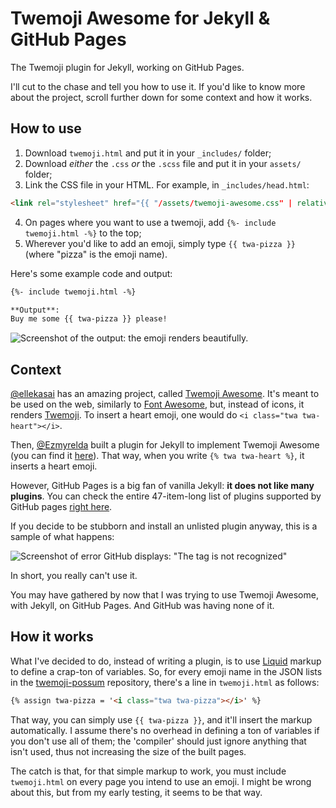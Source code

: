 # Twemoji Awesome for Jekyll & GitHub Pages

The Twemoji plugin for Jekyll, working on GitHub Pages.

I'll cut to the chase and tell you how to use it. If you'd like
to know more about the project, scroll further down for some
context and how it works.


## How to use

1. Download `twemoji.html` and put it in your `_includes/` folder;
2. Download *either* the `.css` *or* the `.scss` file and put it in your `assets/` folder;
3. Link the CSS file in your HTML. For example, in `_includes/head.html`:
```html
<link rel="stylesheet" href="{{ "/assets/twemoji-awesome.css" | relative_url }}">
```
4. On pages where you want to use a twemoji, add `{%- include twemoji.html -%}` to the top;
5. Wherever you'd like to add an emoji, simply type `{{ twa-pizza }}` (where "pizza" is the emoji name).

Here's some example code and output:

```markdown
{%- include twemoji.html -%}

**Output**:
Buy me some {{ twa-pizza }} please!
```

![Screenshot of the output: the emoji renders beautifully.](https://i.imgur.com/VTXDUdn.png)


## Context

[@ellekasai](https://github.com/ellekasai) has an amazing project,
called [Twemoji Awesome](https://github.com/ellekasai/twemoji-awesome).
It's meant to be used on the web, similarly to [Font Awesome](https://fontawesome.com/),
but, instead of icons, it renders [Twemoji](https://twemoji.twitter.com).
To insert a heart emoji, one would do `<i class="twa twa-heart"></i>`.

Then, [@Ezmyrelda](https://github.com/Ezmyrelda) built a plugin for Jekyll
to implement Twemoji Awesome (you can find it [here](https://github.com/Ezmyrelda/twa)).
That way, when you write `{% twa twa-heart %}`, it inserts a heart emoji.

However, GitHub Pages is a big fan of vanilla Jekyll: **it does not like
many plugins**. You can check the entire 47-item-long list of plugins
supported by GitHub pages [right here](https://pages.github.com/versions/).

If you decide to be stubborn and install an unlisted plugin anyway, this is
a sample of what happens:

![Screenshot of error GitHub displays: "The tag is not recognized"](https://i.imgur.com/cGgbsuo.png)

In short, you really can't use it.

You may have gathered by now that I was trying to use Twemoji Awesome,
with Jekyll, on GitHub Pages. And GitHub was having none of it.


## How it works

What I've decided to do, instead of writing a plugin, is to use
[Liquid](https://github.com/Shopify/liquid) markup to define a crap-ton of
variables. So, for every emoji name in the JSON lists in the
[twemoji-possum](https://github.com/kamalasaurus/twemoji-possum/) repository,
there's a line in `twemoji.html` as follows:

```html
{% assign twa-pizza = '<i class="twa twa-pizza"></i>' %}
```

That way, you can simply use `{{ twa-pizza }}`, and it'll insert the markup
automatically. I assume there's no overhead in defining a ton of variables
if you don't use all of them; the 'compiler' should just ignore anything
that isn't used, thus not increasing the size of the built pages.

The catch is that, for that simple markup to work, you must include
`twemoji.html` on every page you intend to use an emoji. I might be wrong
about this, but from my early testing, it seems to be that way.